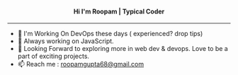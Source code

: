 <h4 align="center">  Hi I'm Roopam | Typical Coder</h4>

<hr />

- 👋 I'm Working On DevOps these days ( experienced? drop tips)
- 👀 Always working on JavaScript.
- 🌱 Looking Forward to exploring more in web dev & devops. Love to be a part of exciting projects.
- 📫 Reach me : roopamgupta68@gmail.com

<!---
whoroopamgupta/whoroopamgupta is a ✨ special ✨ repository because its `README.md` (this file) appears on your GitHub profile.
You can click the Preview link to take a look at your changes.
--->
